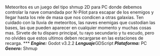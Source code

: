 Meteoritos es un juego del tipo shmup 2D para PC donde debemos controlar la nave comandada por N-Pilot para escapar de los enemigos y llegar hasta los rele de masa que nos condicen a otras galaxias. Ten cuidado con la lluvia de meteoritos, las naves enemigas que custodian las bases, las que pueden aparecer en cualquier momento y muchas cosas mas. Sirvete de tu disparo principal, tu rayo secundario y tu escudo, pero no  olvides que estos ultimos deben recargarse en las estaciones de recarga.
*** ***Engine:*** Godot v3.2.2 
***Lenguaje***GDScript 
***Plataforma:*** 
PC ***Genero:*** Shmup

